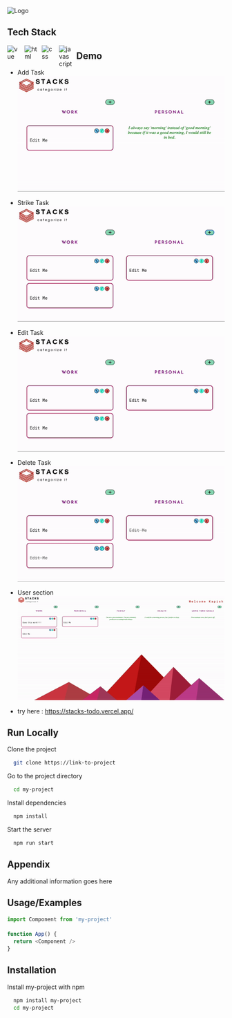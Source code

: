 
![Logo]()


## Tech Stack
<img align="left" alt="vue" width="30px" style="padding-right:10px;" src="https://cdn.jsdelivr.net/gh/devicons/devicon/icons/vuejs/vuejs-original.svg" />
<img align="left" alt="html" width="30px" style="padding-right:10px;" src="https://cdn.jsdelivr.net/gh/devicons/devicon/icons/html5/html5-original.svg" />
<img align="left" alt="css" width="30px" style="padding-right:10px;" src="https://cdn.jsdelivr.net/gh/devicons/devicon/icons/css3/css3-original.svg" />
<img align="left" alt="javascript" width="30px" style="padding-right:10px;" src="https://cdn.jsdelivr.net/gh/devicons/devicon/icons/javascript/javascript-original.svg" />
          
          
          
          



## Demo

- Add Task ![](https://github.com/kapish-patel/Web-Development/blob/main/Project%20/Demos/add_task.gif)
- Strike Task ![](https://github.com/kapish-patel/Web-Development/blob/main/Project%20/Demos/strike_task.gif)
- Edit Task ![](https://github.com/kapish-patel/Web-Development/blob/main/Project%20/Demos/edit_task.gif)
- Delete Task ![](https://github.com/kapish-patel/Web-Development/blob/main/Project%20/Demos/delete_task.gif)
- User section ![](https://github.com/kapish-patel/Web-Development/blob/main/Project%20/Demos/edit_user.gif)

- try here : https://stacks-todo.vercel.app/ 
## Run Locally

Clone the project

```bash
  git clone https://link-to-project
```

Go to the project directory

```bash
  cd my-project
```

Install dependencies

```bash
  npm install
```

Start the server

```bash
  npm run start
```


## Appendix

Any additional information goes here


## Usage/Examples

```javascript
import Component from 'my-project'

function App() {
  return <Component />
}
```


## Installation

Install my-project with npm

```bash
  npm install my-project
  cd my-project
```
    